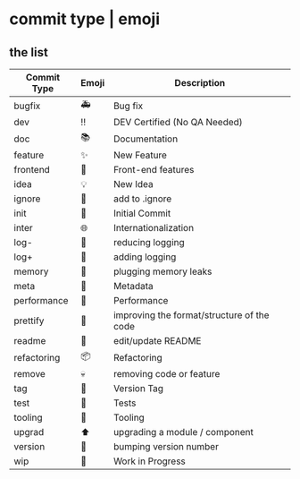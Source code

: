 # commit type | emoji


## the list

Commit Type | Emoji | Description
---  | --- | ---
bugfix | :ambulance:  | Bug fix  
dev | :bangbang: | DEV Certified (No QA Needed)
doc | :books: | Documentation  
feature | :sparkles: | New Feature  
frontend | :art: | Front-end features 
idea | :bulb: | New Idea
ignore | :see_no_evil: | add to .ignore 
init | :tada: | Initial Commit  
inter | :globe_with_meridians: | Internationalization  
log- | :speak_no_evil: | reducing logging
log+ | :flashlight: | adding logging
memory | :non-potable_water: | plugging memory leaks
meta | :card_index: | Metadata  
performance | :rocket: | Performance  
prettify | :lipstick: | improving the format/structure of the code
readme | :memo: | edit/update README
refactoring | :package: | Refactoring  
remove | :skull: | removing code or feature
tag | :bookmark: | Version Tag  
test | :rotating_light: | Tests  
tooling | :wrench: | Tooling  
upgrad | :arrow_up: | upgrading a module / component
version | :checkered_flag: | bumping version number
wip | :construction: | Work in Progress
